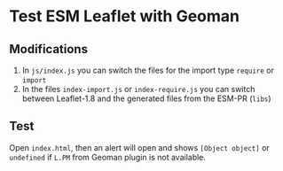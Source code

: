 # Test ESM Leaflet with Geoman

## Modifications
1. In `js/index.js` you can switch the files for the import type `require` or `import`
2. In the files `index-import.js` or `index-require.js` you can switch between Leaflet-1.8 and the generated files from the ESM-PR (`libs`)

## Test
Open `index.html`, then an alert will open and shows `[Object object]` or `undefined` if `L.PM` from Geoman plugin is not available.
